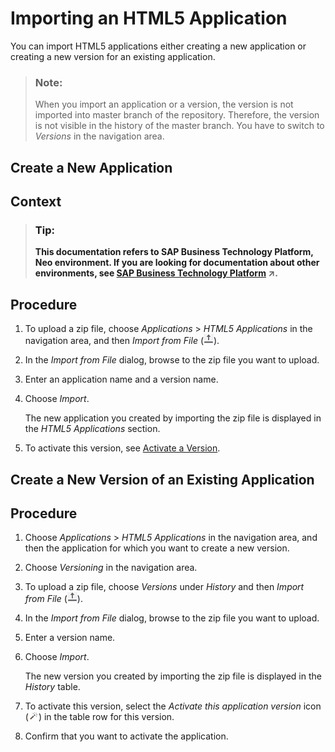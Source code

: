 <!-- loiob8d879c30b44455d906bfa4c35b8221d -->

# Importing an HTML5 Application

You can import HTML5 applications either creating a new application or creating a new version for an existing application.

> ### Note:  
> When you import an application or a version, the version is not imported into master branch of the repository. Therefore, the version is not visible in the history of the master branch. You have to switch to *Versions* in the navigation area.

 <a name="loiof25baaee89af44d490e9a2adeccacdcb"/>

<!-- loiof25baaee89af44d490e9a2adeccacdcb -->

## Create a New Application



<a name="loiof25baaee89af44d490e9a2adeccacdcb__context_kxf_4xf_blb"/>

## Context

> ### Tip:  
> **This documentation refers to SAP Business Technology Platform, Neo environment. If you are looking for documentation about other environments, see [SAP Business Technology Platform](https://help.sap.com/viewer/65de2977205c403bbc107264b8eccf4b/Cloud/en-US/6a2c1ab5a31b4ed9a2ce17a5329e1dd8.html "SAP Business Technology Platform (SAP BTP) is an integrated offering comprised of four technology portfolios: database and data management, application development and integration, analytics, and intelligent technologies. The platform offers users the ability to turn data into business value, compose end-to-end business processes, and build and extend SAP applications quickly.") :arrow_upper_right:.**



<a name="loiof25baaee89af44d490e9a2adeccacdcb__steps_s3c_l52_tt"/>

## Procedure

1.  To upload a zip file, choose *Applications* \> *HTML5 Applications* in the navigation area, and then *Import from File* \(![](images/HTML5_app_import_from_file_icon_c95c9a0.png)\).

2.  In the *Import from File* dialog, browse to the zip file you want to upload.

3.  Enter an application name and a version name.

4.  Choose *Import*.

    The new application you created by importing the zip file is displayed in the *HTML5 Applications* section.

5.  To activate this version, see [Activate a Version](../30-development-neo/activate-a-version-e7e3ec6.md).


 <a name="loioe6fe570dd6e74785b1654809661008ad"/>

<!-- loioe6fe570dd6e74785b1654809661008ad -->

## Create a New Version of an Existing Application



<a name="loioe6fe570dd6e74785b1654809661008ad__steps_s4c_l52_tt"/>

## Procedure

1.  Choose *Applications* \> *HTML5 Applications* in the navigation area, and then the application for which you want to create a new version.

2.  Choose *Versioning* in the navigation area.

3.  To upload a zip file, choose *Versions* under *History* and then *Import from File* \(![](images/HTML5_app_import_from_file_icon_c95c9a0.png)\).

4.  In the *Import from File* dialog, browse to the zip file you want to upload.

5.  Enter a version name.

6.  Choose *Import*.

    The new version you created by importing the zip file is displayed in the *History* table.

7.  To activate this version, select the *Activate this application version* icon \(![](images/Activate_this_application_version_icon_b0ad2a6.png)\) in the table row for this version.

8.  Confirm that you want to activate the application.


